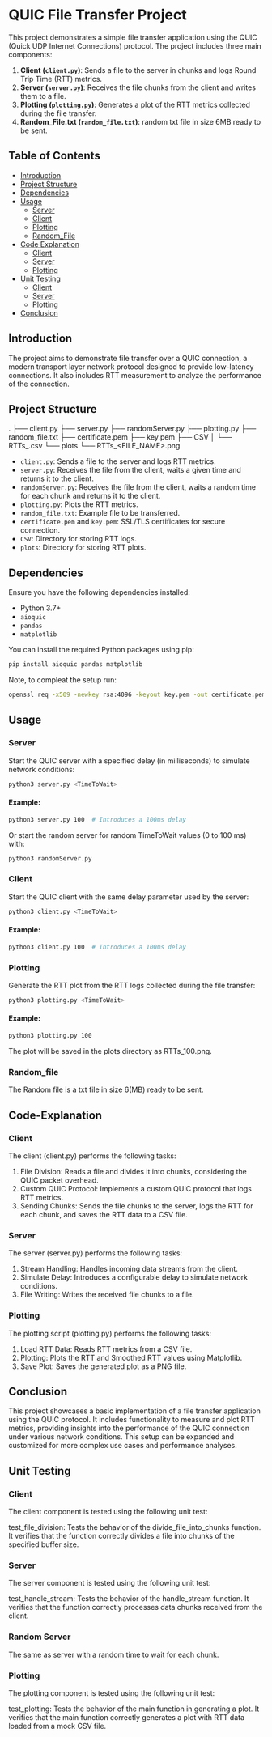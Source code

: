 # QUIC File Transfer Project

This project demonstrates a simple file transfer application using the QUIC (Quick UDP Internet Connections) protocol. The project includes three main components:

1. **Client (`client.py`)**: Sends a file to the server in chunks and logs Round Trip Time (RTT) metrics.
2. **Server (`server.py`)**: Receives the file chunks from the client and writes them to a file.
3. **Plotting (`plotting.py`)**: Generates a plot of the RTT metrics collected during the file transfer.
4. **Random_File.txt (`random_file.txt`)**: random txt file in size 6MB ready to be sent.


## Table of Contents

- [Introduction](#introduction)
- [Project Structure](#project-structure)
- [Dependencies](#dependencies)
- [Usage](#usage)
  - [Server](#server)
  - [Client](#client)
  - [Plotting](#plotting)
  - [Random_File](#random_file)
- [Code Explanation](#code-explanation)
  - [Client](#client-1)
  - [Server](#server-1)
  - [Plotting](#plotting-1)
- [Unit Testing](#unit-testing)
  - [Client](#client-2)
  - [Server](#server-2)
  - [Plotting](#plotting-2)
- [Conclusion](#conclusion)

## Introduction

The project aims to demonstrate file transfer over a QUIC connection, a modern transport layer network protocol designed to provide low-latency connections. It also includes RTT measurement to analyze the performance of the connection.

## Project Structure
.
├── client.py
├── server.py
├── randomServer.py
├── plotting.py
├── random_file.txt
├── certificate.pem
├── key.pem
├── CSV
│ └── RTTs_<TimeToWait>.csv
└── plots
└── RTTs_<FILE_NAME>.png


- `client.py`: Sends a file to the server and logs RTT metrics.
- `server.py`: Receives the file from the client, waits a given time and returns it to the client.
- `randomServer.py`: Receives the file from the client, waits a random time for each chunk and returns it to the client.
- `plotting.py`: Plots the RTT metrics.
- `random_file.txt`: Example file to be transferred.
- `certificate.pem` and `key.pem`: SSL/TLS certificates for secure connection.
- `CSV`: Directory for storing RTT logs.
- `plots`: Directory for storing RTT plots.

## Dependencies

Ensure you have the following dependencies installed:

- Python 3.7+
- `aioquic`
- `pandas`
- `matplotlib`

You can install the required Python packages using pip:

```sh
pip install aioquic pandas matplotlib
```

Note, to compleat the setup run:
```sh
openssl req -x509 -newkey rsa:4096 -keyout key.pem -out certificate.pem -days 365 -nodes -subj "/CN=localhost"
```

## Usage

### Server
Start the QUIC server with a specified delay (in milliseconds) to simulate network conditions:
```sh
python3 server.py <TimeToWait>
```
#### Example:
```sh
python3 server.py 100  # Introduces a 100ms delay
```
Or start the random server for random TimeToWait values (0 to 100 ms) with:
```sh
python3 randomServer.py
```

### Client
Start the QUIC client with the same delay parameter used by the server:
```sh
python3 client.py <TimeToWait>
```
#### Example:
```sh
python3 client.py 100  # Introduces a 100ms delay
```

### Plotting
Generate the RTT plot from the RTT logs collected during the file transfer:
```sh
python3 plotting.py <TimeToWait>
```

#### Example:
```sh
python3 plotting.py 100
```
The plot will be saved in the plots directory as RTTs_100.png.

### Random_file
The Random file is a txt file in size 6(MB) ready to be sent.

## Code-Explanation

### Client
The client (client.py) performs the following tasks:

1. File Division: Reads a file and divides it into chunks, considering the QUIC packet overhead.
2. Custom QUIC Protocol: Implements a custom QUIC protocol that logs RTT metrics.
3. Sending Chunks: Sends the file chunks to the server, logs the RTT for each chunk, and saves the RTT data to a CSV file.

### Server
The server (server.py) performs the following tasks:

1. Stream Handling: Handles incoming data streams from the client.
2. Simulate Delay: Introduces a configurable delay to simulate network conditions.
3. File Writing: Writes the received file chunks to a file.

### Plotting
The plotting script (plotting.py) performs the following tasks:

1. Load RTT Data: Reads RTT metrics from a CSV file.
2. Plotting: Plots the RTT and Smoothed RTT values using Matplotlib.
3. Save Plot: Saves the generated plot as a PNG file.

## Conclusion
This project showcases a basic implementation of a file transfer application using the QUIC protocol. It includes functionality to measure and plot RTT metrics, providing insights into the performance of the QUIC connection under various network conditions. This setup can be expanded and customized for more complex use cases and performance analyses.

## Unit Testing

### Client
The client component is tested using the following unit test:

test_file_division: Tests the behavior of the divide_file_into_chunks function. It verifies that the function correctly divides a file into chunks of the specified buffer size.

### Server
The server component is tested using the following unit test:

test_handle_stream: Tests the behavior of the handle_stream function. It verifies that the function correctly processes data chunks received from the client.

### Random Server
The same as server with a random time to wait for each chunk.

### Plotting
The plotting component is tested using the following unit test:

test_plotting: Tests the behavior of the main function in generating a plot. It verifies that the main function correctly generates a plot with RTT data loaded from a mock CSV file.